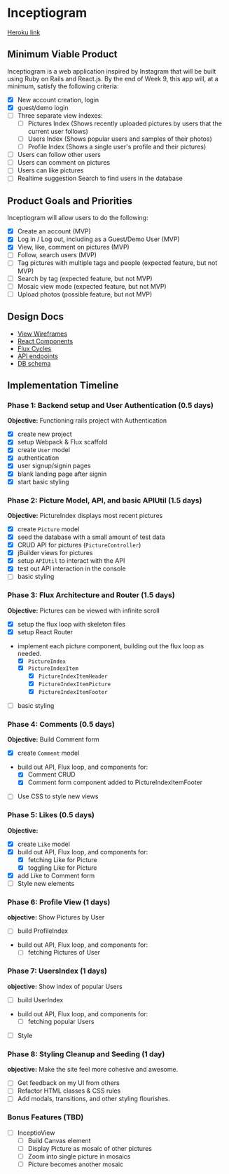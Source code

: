 # Inceptiogram

[Heroku link][heroku]

[heroku]: http://www.inceptiogram.com

## Minimum Viable Product

Inceptiogram is a web application inspired by Instagram that will be built using Ruby on Rails and React.js.  By the end of Week 9, this app will, at a minimum, satisfy the following criteria:

- [x] New account creation, login
- [x] guest/demo login
- [ ] Three separate view indexes:
  - [ ] Pictures Index (Shows recently uploaded pictures by users that the current user follows)
  - [ ] Users Index (Shows popular users and samples of their photos)
  - [ ] Profile Index (Shows a single user's profile and their pictures)
- [ ] Users can follow other users
- [ ] Users can comment on pictures
- [ ] Users can like pictures
- [ ] Realtime suggestion Search to find users in the database

## Product Goals and Priorities

Inceptiogram will allow users to do the following:

<!-- This is a Markdown checklist. Use it to keep track of your
progress. Put an x between the brackets for a checkmark: [x] -->

- [x] Create an account (MVP)
- [x] Log in / Log out, including as a Guest/Demo User (MVP)
- [x] View, like, comment on pictures (MVP)
- [ ] Follow, search users (MVP)
- [ ] Tag pictures with multiple tags and people (expected feature, but not MVP)
- [ ] Search by tag (expected feature, but not MVP)
- [ ] Mosaic view mode (expected feature, but not MVP)
- [ ] Upload photos (possible feature, but not MVP)

## Design Docs
* [View Wireframes][views]
* [React Components][components]
* [Flux Cycles][flux-cycles]
* [API endpoints][api-endpoints]
* [DB schema][schema]

[views]: ./docs/views.md
[components]: ./docs/components.md
[flux-cycles]: ./docs/flux-cycles.md
[api-endpoints]: ./docs/api-endpoints.md
[schema]: ./docs/schema.md

## Implementation Timeline

### Phase 1: Backend setup and User Authentication (0.5 days)

**Objective:** Functioning rails project with Authentication

- [x] create new project
- [x] setup Webpack & Flux scaffold
- [x] create `User` model
- [x] authentication
- [x] user signup/signin pages
- [x] blank landing page after signin
- [x] start basic styling

### Phase 2: Picture Model, API, and basic APIUtil (1.5 days)

**Objective:** PictureIndex displays most recent pictures

- [x] create `Picture` model
- [x] seed the database with a small amount of test data
- [x] CRUD API for pictures (`PictureController`)
- [x] jBuilder views for pictures
- [x] setup `APIUtil` to interact with the API
- [x] test out API interaction in the console
- [ ] basic styling

### Phase 3: Flux Architecture and Router (1.5 days)

**Objective:** Pictures can be viewed with infinite scroll

- [x] setup the flux loop with skeleton files
- [x] setup React Router
- implement each picture component, building out the flux loop as needed.
  - [x] `PictureIndex`
  - [x] `PictureIndexItem`
    - [x] `PictureIndexItemHeader`
    - [x] `PictureIndexItemPicture`
    - [x] `PictureIndexItemFooter`
- [ ] basic styling

### Phase 4: Comments (0.5 days)

**Objective:** Build Comment form

- [x] create `Comment` model
- build out API, Flux loop, and components for:
  - [x] Comment CRUD
  - [x] Comment form component added to PictureIndexItemFooter
- [ ] Use CSS to style new views

### Phase 5: Likes (0.5 days)

**Objective:**

- [x] create `Like` model
- [x] build out API, Flux loop, and components for:
  - [x] fetching Like for Picture
  - [x] toggling Like for Picture
- [x] add Like to Comment form  
- [ ] Style new elements

### Phase 6: Profile View (1 days)

**objective:** Show Pictures by User

- [ ] build ProfileIndex
- build out API, Flux loop, and components for:
  - [ ] fetching Pictures of User

### Phase 7: UsersIndex (1 days)

**objective:** Show index of popular Users

- [ ] build UserIndex
- build out API, Flux loop, and components for:
  - [ ] fetching popular Users
- [ ] Style

### Phase 8: Styling Cleanup and Seeding (1 day)

**objective:** Make the site feel more cohesive and awesome.

- [ ] Get feedback on my UI from others
- [ ] Refactor HTML classes & CSS rules
- [ ] Add modals, transitions, and other styling flourishes.

### Bonus Features (TBD)
- [ ] InceptioView
  - [ ] Build Canvas element
  - [ ] Display Picture as mosaic of other pictures
  - [ ] Zoom into single picture in mosaics
  - [ ] Picture becomes another mosaic

<!-- [phase-one]: ./docs/phases/phase1.md
[phase-two]: ./docs/phases/phase2.md
[phase-three]: ./docs/phases/phase3.md
[phase-four]: ./docs/phases/phase4.md
[phase-five]: ./docs/phases/phase5.md -->
